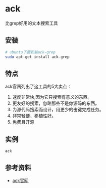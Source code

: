 ack
===

比grep好用的文本搜索工具

## 安装

```bash
# ubuntu下要安装ack-grep
sudo apt-get install ack-grep
```

## 特点

ack官网列出了这工具的5大卖点：

1. 速度非常快,因为它只搜索有意义的东西。
2. 更友好的搜索，忽略那些不是你源码的东西。
3. 为源代码搜索而设计，用更少的击键完成任务。
4. 非常轻便，移植性好。
5. 免费且开源

## 实例  

```
ack
```


## 参考资料

- [ack官网](https://beyondgrep.com/)
